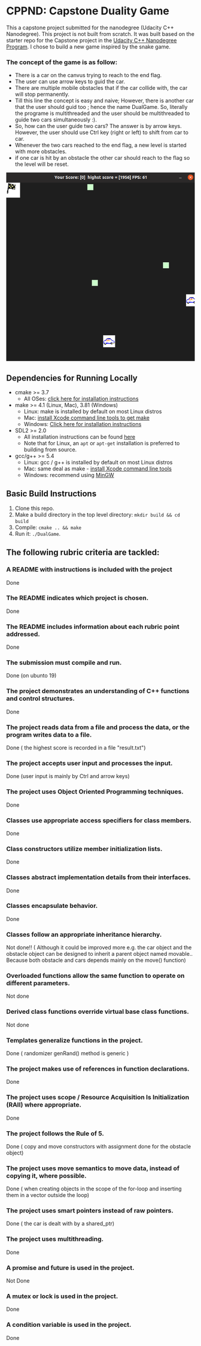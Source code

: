 
# CPPND: Capstone Duality Game 

This a capstone project submitted for the nanodegree (Udacity C++ Nanodegree). This project is not built from scratch. It was built based on the starter repo for the Capstone project in the [Udacity C++ Nanodegree Program](https://www.udacity.com/course/c-plus-plus-nanodegree--nd213). I chose to build a new game inspired by the snake game.

### The concept of the game is as follow:
- There is a car on the canvus trying to reach to the end flag.
- The user can use arrow keys to guid the car.
- There are multiple mobile obstacles that if the car collide with, the car will stop permanently.
- Till this line the concept is easy and naive; However, there is another car that the user should guid too ; hence the name DualGame. So, literally the programe is multithreaded and the user should be multithreaded to guide two cars simultaneously :).
- So, how can the user guide two cars? The answer is by arrow keys. However, the user should use Ctrl key (right or left) to shift from car to car.
- Whenever the two cars reached to the end flag, a new level is started with more obstacles.
- if one car is hit by an obstacle the other car should reach to the flag so the level will be reset.

<img src="Screenshot.png"/>

## Dependencies for Running Locally
* cmake >= 3.7
  * All OSes: [click here for installation instructions](https://cmake.org/install/)
* make >= 4.1 (Linux, Mac), 3.81 (Windows)
  * Linux: make is installed by default on most Linux distros
  * Mac: [install Xcode command line tools to get make](https://developer.apple.com/xcode/features/)
  * Windows: [Click here for installation instructions](http://gnuwin32.sourceforge.net/packages/make.htm)
* SDL2 >= 2.0
  * All installation instructions can be found [here](https://wiki.libsdl.org/Installation)
  * Note that for Linux, an `apt` or `apt-get` installation is preferred to building from source.
* gcc/g++ >= 5.4
  * Linux: gcc / g++ is installed by default on most Linux distros
  * Mac: same deal as make - [install Xcode command line tools](https://developer.apple.com/xcode/features/)
  * Windows: recommend using [MinGW](http://www.mingw.org/)

## Basic Build Instructions

1. Clone this repo.
2. Make a build directory in the top level directory: `mkdir build && cd build`
3. Compile: `cmake .. && make`
4. Run it: `./DualGame`.
## The following rubric criteria are tackled:


### A README with instructions is included with the project

Done

### The README indicates which project is chosen.

Done


### The README includes information about each rubric point addressed.

Done


### The submission must compile and run.
Done (on ubunto 19)


### The project demonstrates an understanding of C++ functions and control structures.

Done

### The project reads data from a file and process the data, or the program writes data to a file.

Done ( the highest score is recorded in a file "result.txt")

### The project accepts user input and processes the input.
Done (user input is mainly by Ctrl and arrow keys)



### The project uses Object Oriented Programming techniques.
Done 

### Classes use appropriate access specifiers for class members.
Done

### Class constructors utilize member initialization lists.
Done

### Classes abstract implementation details from their interfaces.
Done

### Classes encapsulate behavior.
Done


### Classes follow an appropriate inheritance hierarchy.
Not done!! ( Although it could be improved more e.g. the car object and the obstacle object can be designed to inherit a parent object named movable.. Because both obstacle and cars depends mainly on the move() function)


### Overloaded functions allow the same function to operate on different parameters.
Not done

### Derived class functions override virtual base class functions.
Not done

### Templates generalize functions in the project.
Done ( randomizer genRand() method is generic )


### The project makes use of references in function declarations.
Done


### The project uses scope / Resource Acquisition Is Initialization (RAII) where appropriate.
Done

### The project follows the Rule of 5.
Done ( copy and move constructors with assignment done for the obstacle object)


### The project uses move semantics to move data, instead of copying it, where possible.
Done ( when creating objects in the scope of the for-loop and inserting them in a vector outside the loop)

### The project uses smart pointers instead of raw pointers.
Done ( the car is dealt with by a shared_ptr)



### The project uses multithreading.
Done

### A promise and future is used in the project.
Not Done


### A mutex or lock is used in the project.
Done

### A condition variable is used in the project.
Done